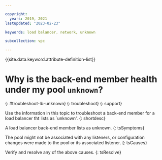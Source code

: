 ```yaml
---

copyright:
  years: 2019, 2021
lastupdated: "2023-02-23"

keywords: load balancer, network, unknown

subcollection: vpc

---
```


{{site.data.keyword.attribute-definition-list}}

# Why is the back-end member health under my pool `unknown`?
{: #troubleshoot-lb-unknown}
{: troubleshoot}
{: support}

Use the information in this topic to troubleshoot a back-end member for a load balancer tht lists as `unknown'.
{: shortdesc}

A load balancer back-end member lists as unknown.
{: tsSymptoms}

The pool might not be associated with any listeners, or configuration changes were made to the pool or its associated listener.
{: tsCauses}

Verify and resolve any of the above causes.
{: tsResolve}
